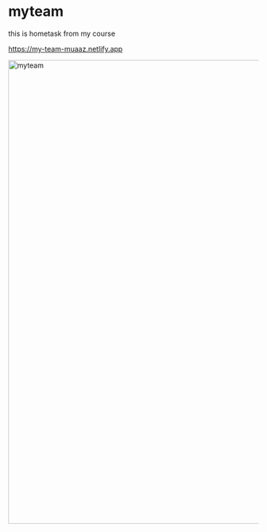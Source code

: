 # myteam

this is hometask from my course

https://my-team-muaaz.netlify.app


<img width="933" alt="myteam" src="https://github.com/github-muaaz/myteam/assets/152799823/67c1f8cc-8397-492a-9dbd-391bbd105278">
